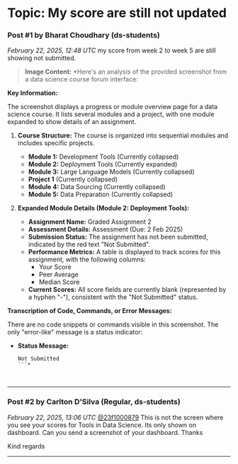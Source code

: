 # Topic: My score are still not updated

### Post #1 by **Bharat Choudhary** (ds-students)
*February 22, 2025, 12:48 UTC*
my score from week 2 to week 5 are still showing not submitted.



> **Image Content:** *Here's an analysis of the provided screenshot from a data science course forum interface:

**Key Information:**

The screenshot displays a progress or module overview page for a data science course. It lists several modules and a project, with one module expanded to show details of an assignment.

1.  **Course Structure:** The course is organized into sequential modules and includes specific projects.
    *   **Module 1:** Development Tools (Currently collapsed)
    *   **Module 2:** Deployment Tools (Currently expanded)
    *   **Module 3:** Large Language Models (Currently collapsed)
    *   **Project 1** (Currently collapsed)
    *   **Module 4:** Data Sourcing (Currently collapsed)
    *   **Module 5:** Data Preparation (Currently collapsed)

2.  **Expanded Module Details (Module 2: Deployment Tools):**
    *   **Assignment Name:** Graded Assignment 2
    *   **Assessment Details:** Assessment (Due: 2 Feb 2025)
    *   **Submission Status:** The assignment has not been submitted, indicated by the red text "Not Submitted".
    *   **Performance Metrics:** A table is displayed to track scores for this assignment, with the following columns:
        *   Your Score
        *   Peer Average
        *   Median Score
    *   **Current Scores:** All score fields are currently blank (represented by a hyphen "-"), consistent with the "Not Submitted" status.

**Transcription of Code, Commands, or Error Messages:**

There are no code snippets or commands visible in this screenshot. The only "error-like" message is a status indicator:

*   **Status Message:**
    ```
    Not Submitted
    ```*



---

### Post #2 by **Carlton D'Silva** (Regular, ds-students)
*February 22, 2025, 13:06 UTC*
[@23f1000879](https://discourse.onlinedegree.iitm.ac.in/u/23f1000879) This is not the screen where you see your scores for Tools in Data Science. Its only shown on dashboard. Can you send a screenshot of your dashboard. Thanks

Kind regards

---

